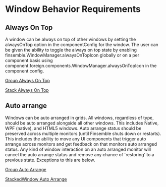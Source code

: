 # Window Behavior Requirements

## Always On Top

A window can be always on top of other windows by setting the alwaysOnTop option in the componentConfig for the window.
The user can be given the ability to toggle the always on top state by enabling finsemble.WindowManager.alwaysOnTopIcon
globally or on a per component basis using component.foreign.components.WindowManager.alwaysOnTopIcon in the component
config.

[Group Always On Top](Docking/GroupRequirements.md)

[Stack Always On Top](StackedWindowManager/StackRequirements.md)

## Auto arrange

Windows can be auto arranged in grids. All windows, regardless of type, should be auto arranged alongside all other
windows. This includes Native, WPF (native), and HTML5 windows. Auto arrange status should be preserved across multiple
monitors (until Finsemble shuts down or restarts). This includes the ability to move any UI components that trigger auto
arrange across monitors and get feedback on that monitors auto arranged status. Any kind of window interaction on an
auto arranged monitor will cancel the auto arrange status and remove any chance of 'restoring' to a previous state.
Exceptions to this are below.

[Group Auto Arrange](Docking/GroupRequirements.md)

[StackedWindow Auto Arrange](StackedWindowManager/StackRequirements.md)
